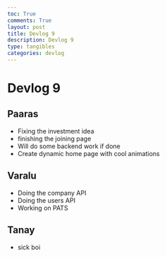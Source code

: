 ```yaml
---
toc: True
comments: True
layout: post
title: Devlog 9
description: Devlog 9
type: tangibles
categories: devlog
---
```


# Devlog 9

## Paaras 
- Fixing the investment idea
- finishing the joining page
- Will do some backend work if done
- Create dynamic home page with cool animations

## Varalu
- Doing the company API
- Doing the users API
- Working on PATS

## Tanay

- sick boi